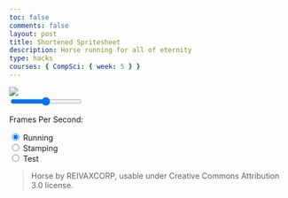 ```yaml
---
toc: false
comments: false
layout: post
title: Shortened Spritesheet
description: Horse running for all of eternity
type: hacks
courses: { CompSci: { week: 5 } }
---
```

<body>
    <div>
        <!-- Within the base div is a canvas. An HTML canvas is used only for graphics. It allows the user to access some basic functions related to the image created on the canvas (including animation) -->
        <canvas id="spriteContainer"> 
            <img id="horseSprite" src="{{site.baseurl}}/images/horse.png">
        </canvas>
        <!-- Slider type input, with a min and max of 1 and 60, the initial value is 30. The id is "frameSlide" and is referenced for the `slider` variable -->
        <div style="width:75%">
            <input type="range" min="1" max="60" value="30" id="frameSlide">
            <p>Frames Per Second: <span id="frameRate"></span></p>
        </div>
        <!-- Radio type inputs for selecting only one at a time, and also switches selected animation -->
        <div id="controls"> 
            <input type="radio" name="animation" id="running" checked>
            <label for="running">Running</label><br>
            <input type="radio" name="animation" id="stamping">
            <label for="stamping">Stamping</label><br>
            <input type="radio" name="animation" id="test">
            <label for="test">Test</label>
        </div>
    </div>
</body>

> Horse by REIVAXCORP, usable under Creative Commons Attribution 3.0 license.

<script>
    // Runs this whenever the page is loaded
    window.addEventListener('load', function () {
        // Names the parameters of all canvases on the page, using the `get.ElementById`
        const canvas = document.getElementById('spriteContainer');
        const ctx = canvas.getContext('2d');
        const SPRITE_WIDTH = 112;
        const SPRITE_HEIGHT = 84;
        const SCALE_FACTOR = 6;
        canvas.width = SPRITE_WIDTH * SCALE_FACTOR;
        canvas.height = SPRITE_HEIGHT * SCALE_FACTOR;

        class Horse {
            constructor() {
                // Describes parameters of sprite based off the Canvas parameters, also uing the `getElementById` to reference it.
                this.image = document.getElementById("horseSprite");
                this.width = SPRITE_WIDTH;
                this.height = SPRITE_HEIGHT;
                this.x = 0;
                this.y = 0;
                this.scale = SCALE_FACTOR;
                this.maxFrame = 5;
                this.frameX = 0;
                this.frameY = 0;
            }
            draw(context) {
                context.drawImage(
                    this.image,
                    this.frameX * this.width,
                    this.frameY * this.height,
                    this.width,
                    this.height,
                    this.x,
                    this.y,
                    this.width * this.scale,
                    this.height * this.scale
                );
            }
            update() {
                if (this.frameX < this.maxFrame) {
                    this.frameX = this.frameX + 0.99;
                } else {
                    this.frameX = 0;
                }
            }
        }

        const horse = new Horse();
        // Add event listener to the parent container for event delegation
        const controls = document.getElementById('controls');
        controls.addEventListener('click', function (event) {
            if (event.target.tagName === 'INPUT') {
                const selectedAnimation = event.target.id;
                switch (selectedAnimation) {
                    case 'running':
                        horse.frameY = 0;
                        horse.frameX = 0;
                        horse.maxFrame = 5;
                        break;
                    case 'stamping':
                        horse.frameY = 1;
                        hose.frameX = 0;
                        horse.maxFrame = 5;
                        break;
                    case 'test':
                        horse.frameY = 2;
                        horse.frameX = 0;
                        horse.maxFrame = 2;
                        break;
                    default:
                        break;
                }
            }
        });

        function animate() { //Creates a function called animate that is run after everything else is done
            // Creates a variable callled currentFrameRate which will equal the slider.value and make it into a whole number / integer
            const currentFrameRate = parseInt(slider.value, 10);
            // A timeout that runs a function, timeout creating the delay between each frame. Calculated by 1 second divided by currentFrameRate
            setTimeout(function () {
                // Clears the canvas by replacing everysingle pixel with a transparent pixel
                ctx.clearRect(0, 0, canvas.width, canvas.height);
                // Runs the draw function within the horse class creating the horse
                horse.draw(ctx);
                // Runs the update function, moving the frame of the horse over 1
                horse.update();
                // Reruns the animate function at the same consistency as the browsers refresh rate
                requestAnimationFrame(animate);
            }, 1000 / currentFrameRate);
        }
        // This is the animate function being run at the start of the page, otherwise it would not start.
        animate();
    });
    // Creates a variable called slider that matches the current value of objects with the id of `frameSlide` the only one of which being `<input type="range">` object
    var slider = document.getElementById("frameSlide"); 
    // Creates a variable called output that matches current value of the frameRate variable 
    var output = document.getElementById("frameRate");
    // Sets the inner HTML or content of the output variable to equal the slider's current value
    output.innerHTML = slider.value;
    // Creates a if statement that runs a function whenever the slider is interacted with
    slider.oninput = function() {
        //Changes the innerHTML of the output to the current value of the slider
        output.innerHTML = this.value;
    }
</script>